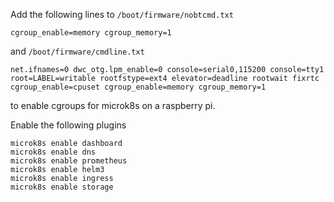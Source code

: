 Add the following lines to `/boot/firmware/nobtcmd.txt`
```shell script
cgroup_enable=memory cgroup_memory=1
```

and `/boot/firmware/cmdline.txt`
```shell script
net.ifnames=0 dwc_otg.lpm_enable=0 console=serial0,115200 console=tty1 root=LABEL=writable rootfstype=ext4 elevator=deadline rootwait fixrtc cgroup_enable=cpuset cgroup_enable=memory cgroup_memory=1
```

to enable cgroups for microk8s on a raspberry pi.

Enable the following plugins 
```shell script
microk8s enable dashboard
microk8s enable dns
microk8s enable prometheus
microk8s enable helm3
microk8s enable ingress
microk8s enable storage
```